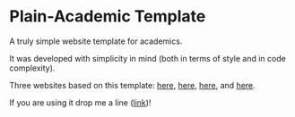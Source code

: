 # Plain-Academic Template
A truly simple website template for academics.


It was developed with simplicity in mind (both in terms of style and in code complexity).


Three websites based on this template: [here](http://andreacerulli.github.io/), [here](http://www0.cs.ucl.ac.uk/staff/J.Bootle/), [here](https://www.cs.ucf.edu/~rezaei), and [here](https://alisiahkoohi.github.io/).


If you are using it drop me a line ([link](https://mavroud.is))!
